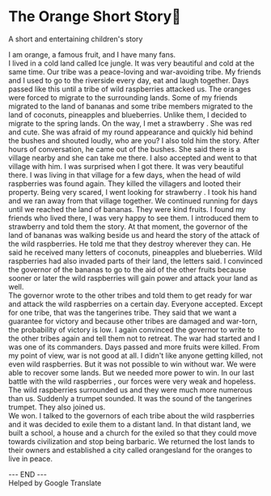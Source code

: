 # The Orange Short Story🍊
A short and entertaining children's story

<p> I am orange, a famous fruit, and I have many fans.<br>
I lived in a cold land called Ice jungle.  It was very beautiful and cold at the same time.  Our tribe was a peace-loving and war-avoiding tribe.  My friends and I used to go to the riverside every day, eat and laugh together.  Days passed like this until a tribe of wild raspberries attacked us.  The oranges were forced to migrate to the surrounding lands.  Some of my friends migrated to the land of bananas and some tribe members migrated to the land of coconuts, pineapples and blueberries.  Unlike them, I decided to migrate to the spring lands.  On the way, I met a strawberry .  She was red and cute.  She was afraid of my round appearance and quickly hid behind the bushes and shouted loudly, who are you?  I also told him the story.  After hours of conversation, he came out of the bushes.  She said there is a village nearby and she can take me there.  I also accepted and went to that village with him.  I was surprised when I got there.  It was very beautiful there.  I was living in that village for a few days, when the head of wild raspberries was found again.  They killed the villagers and looted their property.  Being very scared, I went looking for strawberry .  I took his hand and we ran away from that village together.  We continued running for days until we reached the land of bananas.  They were kind fruits.  I found my friends who lived there, I was very happy to see them.  I introduced them to strawberry and told them the story.  At that moment, the governor of the land of bananas was walking beside us and heard the story of the attack of the wild raspberries.  He told me that they destroy wherever they can.  He said he received many letters of coconuts, pineapples and blueberries.  Wild raspberries had also invaded parts of their land, the letters said.  I convinced the governor of the bananas to go to the aid of the other fruits because sooner or later the wild raspberries will gain power and attack your land as well.
<br>The governor wrote to the other tribes and told them to get ready for war and attack the wild raspberries on a certain day.  Everyone accepted.  Except for one tribe, that was the tangerines tribe.  They said that we want a guarantee for victory and because other tribes are damaged and war-torn, the probability of victory is low.  I again convinced the governor to write to the other tribes again and tell them not to retreat.  The war had started and I was one of its commanders.  Days passed and more fruits were killed.  From my point of view, war is not good at all.  I didn't like anyone getting killed, not even wild raspberries.  But it was not possible to win without war.  We were able to recover some lands.  But we needed more power to win.  In our last battle with the wild raspberries , our forces were very weak and hopeless.  The wild raspberries surrounded us and they were much more numerous than us.  Suddenly a trumpet sounded.  It was the sound of the tangerines trumpet.  They also joined us.
<br>We won.  I talked to the governors of each tribe about the wild raspberries and it was decided to exile them to a distant land. In that distant land, we built a school, a house and a church for the exiled so that they could move towards civilization and stop being barbaric.  We returned the lost lands to their owners and established a city called orangesland for the oranges to live in peace. </p>

--- END ---
<br/>
Helped by Google Translate
